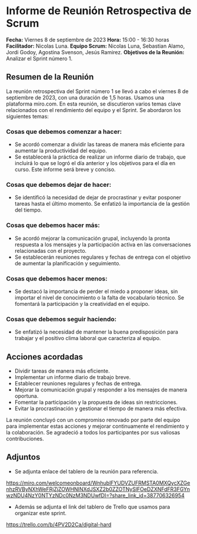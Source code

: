 # Informe de Reunión Retrospectiva de Scrum
**Fecha:** Viernes 8 de septiembre de 2023
**Hora:** 15:00 - 16:30 horas
**Facilitador:** Nicolas Luna.
**Equipo Scrum:** Nicolas Luna, Sebastian Alamo, Jordi Godoy, Agostina Svenson, Jesús Ramirez.
**Objetivos de la Reunión:** Analizar el Sprint número 1.

## Resumen de la Reunión
La reunión retrospectiva del Sprint número 1 se llevó a cabo el viernes 8 de septiembre de 2023, con una duración de 1,5 horas. Usamos una plataforma miro.com. En esta reunión, se discutieron varios temas clave relacionados con el rendimiento del equipo y el Sprint. Se abordaron los siguientes temas:

### Cosas que debemos comenzar a hacer:
- Se acordó comenzar a dividir las tareas de manera más eficiente para aumentar la productividad del equipo.
- Se establecerá la práctica de realizar un informe diario de trabajo, que incluirá lo que se logró el día anterior y los objetivos para el día en curso. Este informe será breve y conciso.

### Cosas que debemos dejar de hacer:
- Se identificó la necesidad de dejar de procrastinar y evitar posponer tareas hasta el último momento. Se enfatizó la importancia de la gestión del tiempo.

### Cosas que debemos hacer más:
- Se acordó mejorar la comunicación grupal, incluyendo la pronta respuesta a los mensajes y la participación activa en las conversaciones relacionadas con el proyecto.
- Se establecerán reuniones regulares y fechas de entrega con el objetivo de aumentar la planificación y seguimiento.

### Cosas que debemos hacer menos:
- Se destacó la importancia de perder el miedo a proponer ideas, sin importar el nivel de conocimiento o la falta de vocabulario técnico. Se fomentará la participación y la creatividad en el equipo.

### Cosas que debemos seguir haciendo:
- Se enfatizó la necesidad de mantener la buena predisposición para trabajar y el positivo clima laboral que caracteriza al equipo.

## Acciones acordadas
- Dividir tareas de manera más eficiente.
- Implementar un informe diario de trabajo breve.
- Establecer reuniones regulares y fechas de entrega.
- Mejorar la comunicación grupal y responder a los mensajes de manera oportuna.
- Fomentar la participación y la propuesta de ideas sin restricciones.
- Evitar la procrastinación y gestionar el tiempo de manera más efectiva.

La reunión concluyó con un compromiso renovado por parte del equipo para implementar estas acciones y mejorar continuamente el rendimiento y la colaboración. Se agradeció a todos los participantes por sus valiosas contribuciones.

## Adjuntos
- Se adjunta enlace del tablero de la reunión para referencia.

https://miro.com/welcomeonboard/WnhublFYUDVZUFRMSTA0MXQycXZGenhzRVByNXhWeFRjZjZOWHNINXdJSXZ2b0ZZOTNySlFOeDZXNFdFR3FGYnwzNDU4NzY0NTYzNDc0NzM3NDUwfDI=?share_link_id=387706326954

- Además se adjunta el link del tablero de Trello que usamos para organizar este sprint.

https://trello.com/b/4PV2D2Ca/digital-hard